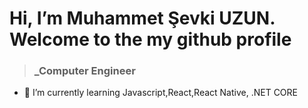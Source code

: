# Hi, I’m  Muhammet Şevki UZUN. Welcome to the my github profile 


  >### _Computer Engineer 
- 🌱 I’m currently learning Javascript,React,React Native, .NET CORE  


<!---
msuzun/msuzun is a ✨ special ✨ repository because its `README.md` (this file) appears on your GitHub profile.
You can click the Preview link to take a look at your changes.
--->
